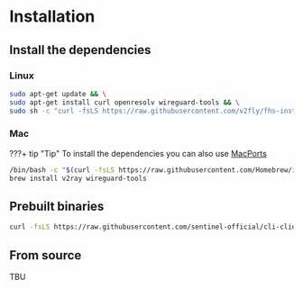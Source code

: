 # Installation

## Install the dependencies

### Linux

``` sh
sudo apt-get update && \
sudo apt-get install curl openresolv wireguard-tools && \
sudo sh -c "curl -fsLS https://raw.githubusercontent.com/v2fly/fhs-install-v2ray/master/install-release.sh | bash -s -- --version v5.2.1"
```

### Mac

???+ tip "Tip"
    To install the dependencies you can also use [MacPorts](https://www.macports.org "MacPorts")

``` sh
/bin/bash -c "$(curl -fsLS https://raw.githubusercontent.com/Homebrew/install/HEAD/install.sh)" && \
brew install v2ray wireguard-tools
```

## Prebuilt binaries

``` sh
curl -fsLS https://raw.githubusercontent.com/sentinel-official/cli-client/development/scripts/install.sh | sh
```

## From source

TBU
